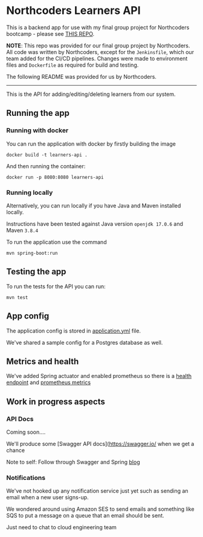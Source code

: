 # Northcoders Learners API

This is a backend app for use with my final group project for Northcoders bootcamp - please see [THIS REPO](https://github.com/1point21/nc-ce-final-project-env).

**NOTE**: This repo was provided for our final group project by Northcoders. All code was written by Northcoders, except for the `Jenkinsfile`, which our team added for the CI/CD pipelines. Changes were made to environment files and `Dockerfile` as required for build and testing.

The following README was provided for us by Northcoders.

---

This is the API for adding/editing/deleting learners from our system.

## Running the app

### Running with docker

You can run the application with docker by firstly building the image

```
docker build -t learners-api .
```

And then running the container:

```
docker run -p 8080:8080 learners-api
```

### Running locally

Alternatively, you can run locally if you have Java and Maven installed locally.

Instructions have been tested against Java version `openjdk 17.0.6` and Maven `3.8.4`

To run the application use the command

```
mvn spring-boot:run
```

## Testing the app

To run the tests for the API you can run:

```
mvn test
```

## App config

The application config is stored in [application.yml](./src/main/resources/application.yml) file.

We've shared a sample config for a Postgres database as well.

## Metrics and health

We've added Spring actuator and enabled prometheus so there is a [health endpoint](http://localhost:8080/actuator/health) and [prometheus metrics](http://localhost:8080/actuator/prometheus)

## Work in progress aspects

### API Docs

Coming soon....

We'll produce some [Swagger API docs](https://swagger.io/ when we get a chance

Note to self: Follow through Swagger and Spring [blog](https://www.baeldung.com/spring-rest-openapi-documentation)

### Notifications

We've not hooked up any notification service just yet such as sending an email when a new user signs-up. 

We wondered around using Amazon SES to send emails and something like SQS to put a message on a queue that an email should be sent.

Just need to chat to cloud engineering team
